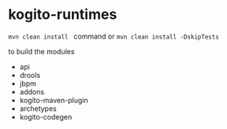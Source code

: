 # kogito-runtimes
`mvn clean install `
command or
`mvn clean install -DskipTests`

to build the modules
* api
* drools
* jbpm
* addons
* kogito-maven-plugin
* archetypes
* kogito-codegen
